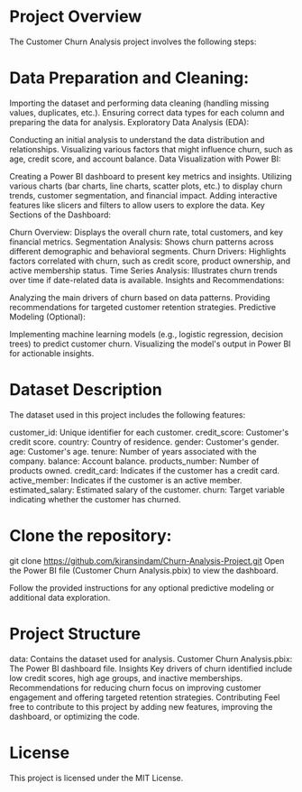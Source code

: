 # Project Overview
The Customer Churn Analysis project involves the following steps:

# Data Preparation and Cleaning:

Importing the dataset and performing data cleaning (handling missing values, duplicates, etc.).
Ensuring correct data types for each column and preparing the data for analysis.
Exploratory Data Analysis (EDA):

Conducting an initial analysis to understand the data distribution and relationships.
Visualizing various factors that might influence churn, such as age, credit score, and account balance.
Data Visualization with Power BI:

Creating a Power BI dashboard to present key metrics and insights.
Utilizing various charts (bar charts, line charts, scatter plots, etc.) to display churn trends, customer segmentation, and financial impact.
Adding interactive features like slicers and filters to allow users to explore the data.
Key Sections of the Dashboard:

Churn Overview: Displays the overall churn rate, total customers, and key financial metrics.
Segmentation Analysis: Shows churn patterns across different demographic and behavioral segments.
Churn Drivers: Highlights factors correlated with churn, such as credit score, product ownership, and active membership status.
Time Series Analysis: Illustrates churn trends over time if date-related data is available.
Insights and Recommendations:

Analyzing the main drivers of churn based on data patterns.
Providing recommendations for targeted customer retention strategies.
Predictive Modeling (Optional):

Implementing machine learning models (e.g., logistic regression, decision trees) to predict customer churn.
Visualizing the model's output in Power BI for actionable insights.

# Dataset Description
The dataset used in this project includes the following features:

customer_id: Unique identifier for each customer.
credit_score: Customer's credit score.
country: Country of residence.
gender: Customer's gender.
age: Customer's age.
tenure: Number of years associated with the company.
balance: Account balance.
products_number: Number of products owned.
credit_card: Indicates if the customer has a credit card.
active_member: Indicates if the customer is an active member.
estimated_salary: Estimated salary of the customer.
churn: Target variable indicating whether the customer has churned.

# Clone the repository:
git clone https://github.com/kiransindam/Churn-Analysis-Project.git
Open the Power BI file (Customer Churn Analysis.pbix) to view the dashboard.

Follow the provided instructions for any optional predictive modeling or additional data exploration.

# Project Structure
data: Contains the dataset used for analysis.
Customer Churn Analysis.pbix: The Power BI dashboard file.
Insights
Key drivers of churn identified include low credit scores, high age groups, and inactive memberships.
Recommendations for reducing churn focus on improving customer engagement and offering targeted retention strategies.
Contributing
Feel free to contribute to this project by adding new features, improving the dashboard, or optimizing the code.

# License
This project is licensed under the MIT License.
